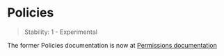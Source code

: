 # Policies

<!--introduced_in=v11.8.0-->

<!-- type=misc -->

> Stability: 1 - Experimental

The former Policies documentation is now at [Permissions documentation][]

[Permissions documentation]: permissions.md#policies
